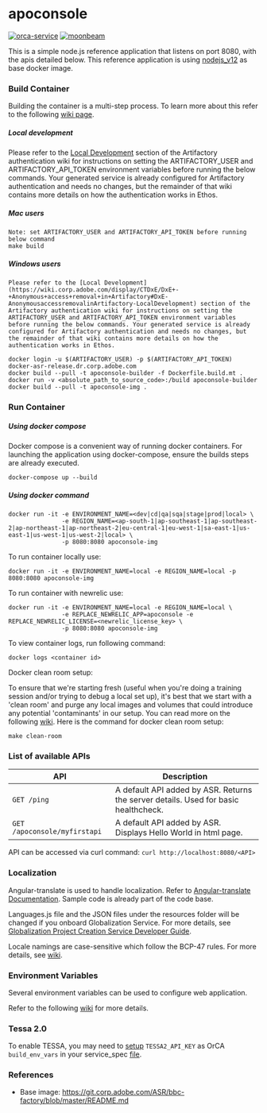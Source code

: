 # apoconsole

[![orca-service](https://img.shields.io/badge/orca-service-blue.svg?style=flat)](https://orca.ethos.corp.adobe.com/services)
[![moonbeam](https://img.shields.io/badge/ethos-moonbeam-yellow.svg?style=flat)](https://moonbeam.ethos.corp.adobe.com/CCP-APO/apo-console)

This is a simple node.js reference application that listens on port 8080, with the apis detailed below. This reference application is using [nodejs_v12](https://git.corp.adobe.com/ASR/bbc-factory/blob/master/README.md) as base docker image.

### Build Container

Building the container is a multi-step process. To learn more about this refer to the following [wiki page](https://wiki.corp.adobe.com/display/CTDxE/make+build+target).

##### Local development

Please refer to the [Local Development](https://wiki.corp.adobe.com/display/CTDxE/DxE+-+Anonymous+access+removal+in+Artifactory#DxE-AnonymousaccessremovalinArtifactory-LocalDevelopment) section of the Artifactory authentication wiki for instructions on setting the ARTIFACTORY_USER and ARTIFACTORY_API_TOKEN environment variables before running the below commands. Your generated service is already configured for Artifactory authentication and needs no changes, but the remainder of that wiki contains more details on how the authentication works in Ethos.

##### Mac users

```
Note: set ARTIFACTORY_USER and ARTIFACTORY_API_TOKEN before running below command
make build
```

##### Windows users

```
Please refer to the [Local Development](https://wiki.corp.adobe.com/display/CTDxE/DxE+-+Anonymous+access+removal+in+Artifactory#DxE-AnonymousaccessremovalinArtifactory-LocalDevelopment) section of the Artifactory authentication wiki for instructions on setting the ARTIFACTORY_USER and ARTIFACTORY_API_TOKEN environment variables before running the below commands. Your generated service is already configured for Artifactory authentication and needs no changes, but the remainder of that wiki contains more details on how the authentication works in Ethos.

docker login -u $(ARTIFACTORY_USER) -p $(ARTIFACTORY_API_TOKEN) docker-asr-release.dr.corp.adobe.com
docker build --pull -t apoconsole-builder -f Dockerfile.build.mt .
docker run -v <absolute_path_to_source_code>:/build apoconsole-builder
docker build --pull -t apoconsole-img .
```

### Run Container

##### Using docker compose

Docker compose is a convenient way of running docker containers. For launching the application using docker-compose, ensure the builds steps are already executed.

```
docker-compose up --build
```

##### Using docker command

```
docker run -it -e ENVIRONMENT_NAME=<dev|cd|qa|sqa|stage|prod|local> \
               -e REGION_NAME=<ap-south-1|ap-southeast-1|ap-southeast-2|ap-northeast-1|ap-northeast-2|eu-central-1|eu-west-1|sa-east-1|us-east-1|us-west-1|us-west-2|local> \
               -p 8080:8080 apoconsole-img
```

To run container locally use:

```
docker run -it -e ENVIRONMENT_NAME=local -e REGION_NAME=local -p 8080:8080 apoconsole-img
```

To run container with newrelic use:

```
docker run -it -e ENVIRONMENT_NAME=local -e REGION_NAME=local \
               -e REPLACE_NEWRELIC_APP=apoconsole -e REPLACE_NEWRELIC_LICENSE=<newrelic_license_key> \
               -p 8080:8080 apoconsole-img
```

To view container logs, run following command:

```
docker logs <container id>
```

Docker clean room setup:

To ensure that we're starting fresh (useful when you're doing a training session and/or trying to debug a local set up), it's best that we start with a 'clean room' and purge any local images and volumes that could introduce any potential 'contaminants' in our setup. You can read more on the following [wiki](https://wiki.corp.adobe.com/x/khu5TQ). Here is the command for docker clean room setup:

```
make clean-room
```

### List of available APIs

API | Description
--- | ---
`GET /ping` | A default API added by ASR. Returns the server details. Used for basic healthcheck.
`GET /apoconsole/myfirstapi` | A default API added by ASR. Displays Hello World in html page.

API can be accessed via curl command: `curl http://localhost:8080/<API>`

### Localization

Angular-translate is used to handle localization. Refer to [Angular-translate Documentation](https://angular-translate.github.io/). Sample code is already part of the code base.

Languages.js file and the JSON files under the resources folder will be changed if you onboard Globalization Service. For more details, see [Globalization Project Creation Service Developer Guide](https://wiki.corp.adobe.com/display/DMaG11n/Globalization+Project+Creation+%28GPC%29+Service+Developer+Guide).
 
Locale namings are case-sensitive which follow the BCP-47 rules. For more details, see [wiki](https://git.corp.adobe.com/pages/world-readiness/globalization-shared/guidelines/i18n_web/guidelines-for-creating-world-ready-applications).

### Environment Variables

Several environment variables can be used to configure web application.

Refer to the following [wiki](https://wiki.corp.adobe.com/display/CTDxE/docker-nodejs) for more details.

### Tessa 2.0

To enable TESSA, you may need to [setup](https://git.corp.adobe.com/zolesio/tessa-npm-plugin#generating-tessa-api-key) `TESSA2_API_KEY` as OrCA `build_env_vars` in your service_spec [file](https://git.corp.adobe.com/adobe-platform/service-spec/blob/45dec163fd4b0d8694714dcd675d37d524b9a67a/spec.yaml#L140).

### References

  * Base image: https://git.corp.adobe.com/ASR/bbc-factory/blob/master/README.md
